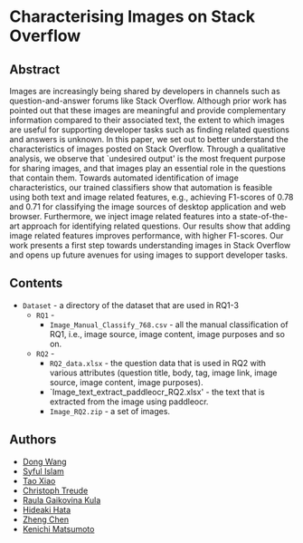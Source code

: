 # Characterising Images on Stack Overflow
## Abstract
Images are increasingly being shared by developers in channels such as question-and-answer forums like Stack Overflow.
Although prior work has pointed out that these images are meaningful and provide complementary information compared to their associated text, the extent to which images are useful for supporting developer tasks such as finding related questions and answers is unknown.
In this paper, we set out to better understand the characteristics of images posted on Stack Overflow.
Through a qualitative analysis, we observe that `undesired output' is the most frequent purpose for sharing images, and that images play an essential role in the questions that contain them.
Towards automated identification of image characteristics, our trained classifiers show that automation is feasible using both text and image related features, e.g., achieving F1-scores of 0.78 and 0.71 for classifying the image sources of desktop application and web browser.
Furthermore, we inject image related features into a state-of-the-art approach for identifying related questions. Our results show that adding image related features improves performance, with higher F1-scores.
Our work presents a first step towards understanding images in Stack Overflow and opens up future avenues for using images to support developer tasks.
## Contents
* `Dataset` - a directory of the dataset that are used in RQ1-3
	* `RQ1` - 
		* `Image_Manual_Classify_768.csv` - all the manual classification of RQ1, i.e., image source, image content, image purposes and so on.
	* `RQ2` -
		* `RQ2_data.xlsx` - the question data that is used in RQ2 with various attributes (question title, body, tag, image link, image source, image content, image purposes).		
		* `Image_text_extract_paddleocr_RQ2.xlsx' - the text that is extracted from the image using paddleocr.
		* `Image_RQ2.zip` - a set of images. 
		
## Authors
- [Dong Wang](https://dong-w.github.io/)
- [Syful Islam]()
- [Tao Xiao](https://tao-xiao.github.io/)
- [Christoph Treude](https://ctreude.ca/)
- [Raula Gaikovina Kula](https://raux.github.io/)
- [Hideaki Hata](https://hideakihata.github.io/)
- [Zheng Chen]()
- [Kenichi Matsumoto](https://matsumotokenichi.github.io/)
